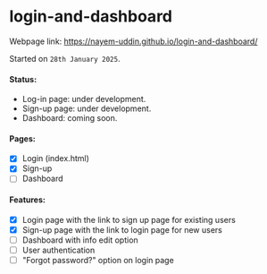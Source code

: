 # login-and-dashboard

Webpage link: https://nayem-uddin.github.io/login-and-dashboard/

Started on `28th January 2025`.

#### Status:

- Log-in page: under development.
- Sign-up page: under development.
- Dashboard: coming soon.

#### Pages:

- [x] Login (index.html)
- [x] Sign-up
- [ ] Dashboard

#### Features:

- [x] Login page with the link to sign up page for existing users
- [x] Sign-up page with the link to login page for new users
- [ ] Dashboard with info edit option
- [ ] User authentication
- [ ] "Forgot password?" option on login page
